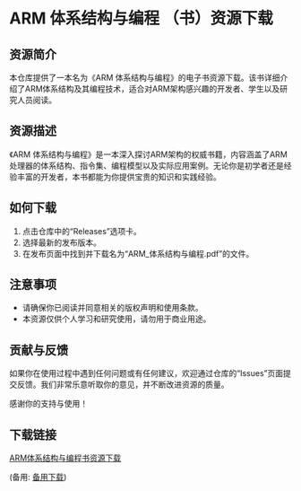  # ARM 体系结构与编程 （书）资源下载

 ## 资源简介

 本仓库提供了一本名为《ARM 体系结构与编程》的电子书资源下载。该书详细介绍了ARM体系结构及其编程技术，适合对ARM架构感兴趣的开发者、学生以及研究人员阅读。

 ## 资源描述

 《ARM 体系结构与编程》是一本深入探讨ARM架构的权威书籍，内容涵盖了ARM处理器的体系结构、指令集、编程模型以及实际应用案例。无论你是初学者还是经验丰富的开发者，本书都能为你提供宝贵的知识和实践经验。

 ## 如何下载

 1. 点击仓库中的“Releases”选项卡。
 2. 选择最新的发布版本。
 3. 在发布页面中找到并下载名为“ARM_体系结构与编程.pdf”的文件。

 ## 注意事项

 - 请确保你已阅读并同意相关的版权声明和使用条款。
 - 本资源仅供个人学习和研究使用，请勿用于商业用途。

 ## 贡献与反馈

 如果你在使用过程中遇到任何问题或有任何建议，欢迎通过仓库的“Issues”页面提交反馈。我们非常乐意听取你的意见，并不断改进资源的质量。

 感谢你的支持与使用！

 ## 下载链接
 [ARM体系结构与编程书资源下载](https://pan.quark.cn/s/eb46b0bd6050) 

 (备用: [备用下载](https://pan.baidu.com/s/1mLFhW0oB6ZqEm4gs28zFjg?pwd=1234))
